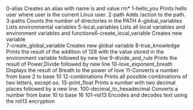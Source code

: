 0-alias Creates an alias with name ls and value rm*
1-hello_you Prints hello user where user is the current Linux user.
2-path Adds /action to the path.
3-paths Counts the number of directories in the PATH
4-global_variables Lists environmental variables
5-local_variables Lists all local variables and environment variables and functions6-create_local_variable Creates new variable  
7-create_global_variable Creates new global variable
8-true_knowledge Prints the result of the addition of 128 with the value stored in the environment variable followed by new line
9-divide_and_rule Prints the result of Power,Divide followed by new line 
10-love_exponent_breath Displays the result of Breath to the power of love
11-Converts a number from base 2 to base 10
12-combinations Prints all possible combinations of two letters, except oo.
13-print_float Prints a number with two decimal places followed by a new line.
100-decimal_to_hexadecimal Converts a number from base 10 to base 16 
101-rot13 Encodes and decodes text using the rot13 encryption

